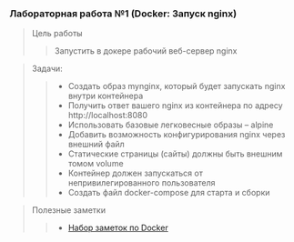 ### Лабораторная работа №1 (Docker: Запуск nginx)


> Цель работы
>> Запустить в докере рабочий веб-сервер nginx

> Задачи:
>> * Создать образ mynginx, который будет запускать nginx внутри контейнера
>> * Получить ответ вашего nginx из контейнера по адресу http://localhost:8080
>> * Использовать базовые легковесные образы – alpine
>> * Добавить возможность конфигурирования nginx через внешний файл
>> * Статические страницы (сайты) должны быть внешним томом volume
>> * Контейнер должен запускаться от непривилегированного пользователя
>> * Создать файл docker-compose для старта и сборки

> Полезные заметки
>> * [Набор заметок по Docker](https://gitlab.com/deusops/documentation/docker)


